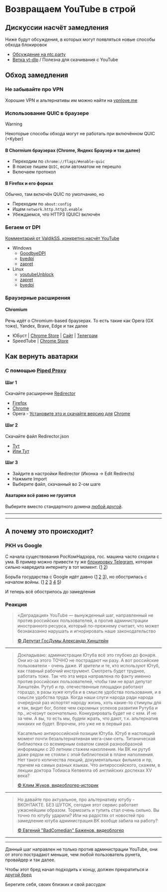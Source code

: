 # Возвращаем YouTube в строй

## Дискуссии насчёт замедления

Ниже будут обсуждения, в которых могут появляться новые способы обхода блокировок

- [Обсуждение на ntc.party](https://ntc.party/t/%D0%BE%D0%B1%D1%81%D1%83%D0%B6%D0%B4%D0%B5%D0%BD%D0%B8%D0%B5-%D0%B7%D0%B0%D0%BC%D0%B5%D0%B4%D0%BB%D0%B5%D0%BD%D0%B8%D0%B5-youtube-%D0%B2-%D1%80%D0%BE%D1%81%D1%81%D0%B8%D0%B8/8074)
- [Ветка yt-dlp](https://github.com/yt-dlp/yt-dlp/issues/10443) / Полезна для скачивания с YouTube

## Обход замедления

### Не забывайте про VPN

Хорошие VPN и альтернативы им можно найти на [vpnlove.me](https://storage.googleapis.com/vpnlove/index.html#)

### Использование QUIC в браузере

> [!WARNING]
> Некоторые способы обхода могут не работать при включённом QUIC (+Kyber)

#### В Chormium браузерах (Chrome, Яндекс Браузер и так далее)

- Переходим по `chrome://flags/#enable-quic`
- В поиске пишем `QUIC`, если автоматом не перешло
- Включаем протокол

#### В Firefox и его форках

Обычно, там включён QUIC по умолчанию, но

- Переходим по `about:config`
- Ищем `network.http.http3.enable`
- Убеждаемся, что HTTP3 (QUIC) включён

### Бегаем от DPI

[Комментарий от ValdikSS, конкретно насчёт YouTube](https://github.com/yt-dlp/yt-dlp/issues/10443#issuecomment-2248940967)

- Windows
  - [GoodbyeDPI](https://github.com/ValdikSS/GoodbyeDPI)
  - [byedpi](https://github.com/hufrea/byedpi)
  - [zapret](https://github.com/bol-van/zapret)
- Linux
  - [youtubeUnblock](https://github.com/Waujito/youtubeUnblock)
  - [zapret](https://github.com/bol-van/zapret)
  - [byedpi](https://github.com/hufrea/byedpi)

### Браузерные расширения

#### Chromium

Речь идёт о Chromium-based браузерах. То есть такие как Opera (GX тоже), Yandex, Brave, Edge и так далее

- ЮБуст | [Chrome Store](https://chromewebstore.google.com/detail/%D1%8E%D0%B1%D1%83%D1%81%D1%82-%D1%83%D1%81%D0%BA%D0%BE%D1%80%D0%B5%D0%BD%D0%B8%D0%B5-youtube-%D1%8E/pfpolingmjapeepkjhnimfaofmlhhfbf) | [Сайт](https://uboo.st) | [Телеграм](https://t.me/uboostrussia)
- SpeedTube | [Chrome Store](https://chromewebstore.google.com/detail/speedtube-%D0%BE%D0%B1%D0%BE%D0%B9%D1%82%D0%B8-%D0%B7%D0%B0%D0%BC%D0%B5%D0%B4%D0%BB%D0%B5%D0%BD/khpkadmigccakicajloljbckokgnknkp/reviews)

## Как вернуть аватарки

### С помощью [Piped Proxy](https://github.com/TeamPiped/piped-proxy)

#### Шаг 1

Скачайте расширение [Redirector](https://github.com/einaregilsson/Redirector)

- [Firefox](https://addons.mozilla.org/ru/firefox/addon/redirector/)
- [Chrome](https://chrome.google.com/webstore/detail/redirector/ocgpenflpmgnfapjedencafcfakcekcd)
- Opera - [Установите это и скачайте версию для](https://addons.opera.com/en/extensions/details/install-chrome-extensions/) [Chrome](https://chrome.google.com/webstore/detail/redirector/ocgpenflpmgnfapjedencafcfakcekcd)

#### Шаг 2

Скачайте файл Redirector.json

- [Тут](https://raw.githubusercontent.com/NoPlagiarism/UnblockYouTubeRU/master/Redirector.json)
- [Или Тут](https://github.com/NoPlagiarism/UnblockYouTubeRU/releases/download/V0.0.1/Redirector.json)

#### Шаг 3

- Зайдите в настройки Redirector (Иконка -> Edit Redirects)
- Нажмите Import
- Выберите файл, скачанный во 2-ом шаге

#### Аватарки всё равно не грузятся

Выберите вместо стандартного домена [любой другой](https://github.com/NoPlagiarism/instances-list/tree/master/instances/youtube/piped-proxy#readme).

---
---

## А почему это происходит?

### РКН vs Google

С начала существования РосКомНадзора, гос. машина часто сходила с ума. В пример можно привести ту же [блокировку Telegram](http://tass.ru/ekonomika/5129977), которая сильно навредила интернету в тот момент. ([1](https://www.gazeta.ru/business/2018/04/20/11722969.shtml) [2](https://usher2.club/articles/google-ban))

Борьба государства с Google идёт давно ([1](https://roskomsvoboda.org/en/post/rkn-protokol-google-242) [2](https://roskomsvoboda.org/en/post/amersocseti-ignotyat-rkn) [3](https://www.bbc.com/russian/news-57231773)), но обострилась с началом войны. ([1](https://www.forbes.ru/tekhnologii/459521-roskomnadzor-obvinil-youtube-v-dejstviah-terroristiceskogo-haraktera) [2](https://www.rbc.ru/rbcfreenews/669645689a7947fa4ca5cf2b) [3](https://www.interfax.ru/russia/937201) [4](https://www.interfax.ru/russia/937201) [5](https://www.reuters.com/technology/google-pauses-all-ad-sales-russia-2022-03-04))

И теперь всё обострилось до замедления

### Реакция

> «Деградация» YouTube — вынужденный шаг, направленный не против российских пользователей, а против администрации иностранного ресурса, который по-прежнему считает, что может безнаказанно нарушать и игнорировать наше законодательство
>
> [:copyright: Депутат ГосДумы Александр Хинштейн](https://t.me/Hinshtein/7276)
---
> Докладываю: администрации Ютуба всё это глубоко до фонаря. Они из-за этого ТОЧНО не пострадают ни разу. А вот российские пользователи - очень даже. И зрители и те, кто используют Ютуб, как главный рабочий инструмент. Смотреть будет труднее, работать тоже.
> Так что эта мера направлена по факту именно против российских пользователей, чтобы там не врал депутат Хинштейн.
> Рутуб и пр. отечественные площадки работают гораздо, в разы хуже ютуба и в смысле удобства пользования, и в смысле удобства труда.
> Когда наши слуги народа ради народа очередной раз испортят народу жизнь, хоть какие-то стимулы для и так, видит бог, более чем скромных успехов развития Рутуба и пр., исчезнут окончательно. Конкурировать будет не с кем. И не за чем. 
> А вы, то есть мы, будем жрать, что дают, т.к. альтернатив никаких не будет. Впрочем, это уже не в первый раз.
>
> Касательно антироссийской позиции Ютуба.
> Ютуб в настоящий момент почти безальтернативная мега-сми-сеть. Титаническая библиотека со всемирным охватом самой разнообразной информации с 20 летним стажем накопления. Ни ВК ни рутуб даже рядом не стояли с этой библиотекой в плане наполнения. Нет такого количества лекций, документальных фильмов и пр, причем на самых разных языках.
> Что антироссийского, скажем, в лекции доктора Тобиаса Кепвелла об английских доспехах XV века?
>
> [:copyright: Клим Жуков, видеоблогер-историк](https://t.me/klimzhukoff/3902)
---
> Но давайте про актуальное, про альтернативу ютубу - ВКОНТАКТЕ.
> БЕЗ ШУТОК, сегодня этот сервис работает ужаснейшим образом. Тормозить и тупить стал очень сильно. Вы точно по ютубу ударили?
> Или на радостях от новостей про замедление ютуба администрация ВК вообще забила на работу?
>
> [:copyright: Евгений "BadComedian" Баженов, видеоблогер](https://t.me/TheBadComedian/1324)

---
---

Данный шаг направлен не только против администрации YouTube, они от этого пострадают меньше, чем любой пользователь рунета, провайдер и так далее.

Чтобы этот бред начал подходить к концу, должен прекратиться и [другой бред](https://wiki2.org/ru/Вторжение_России_на_Украину_(2022))

Берегите себя, своих близких и свой рассудок
